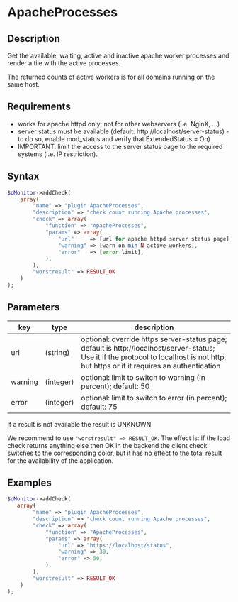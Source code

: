 # ApacheProcesses #

## Description ##

Get the available, waiting, active and inactive apache worker processes and render a tile with the
active processes. 

The returned counts of active workers is for all domains running on the same host.

## Requirements ##

- works for apache httpd only; not for other webservers (i.e. NginX, ...)
- server status must be available (default: http://localhost/server-status) - to do so, enable mod_status and verify that ExtendedStatus = On)
- IMPORTANT: limit the access to the server status page to the required systems (i.e. IP restriction).

## Syntax ##

```php
$oMonitor->addCheck(
    array(
        "name" => "plugin ApacheProcesses",
        "description" => "check count running Apache processes",
        "check" => array(
            "function" => "ApacheProcesses",
            "params" => array(
                "url"     => [url for apache httpd server status page],
                "warning" => [warn on min N active workers],
                "error"   => [error limit],
            ),
        ),
        "worstresult" => RESULT_OK
    )
);
```


## Parameters ##


| key        | type     | description
|---         |---       |---
|url         |(string)  | optional: override https server-status page; default is http://localhost/server-status; Use it if the protocol to localhost is not http, but https or if it requires an authentication
|warning     |(integer) | optional: limit to switch to warning (in percent); default: 50
|error       |(integer) | optional: limit to switch to error (in percent); default: 75


If a result is not available the result is UNKNOWN

We recommend to use ```"worstresult" => RESULT_OK```. 
The effect is: if the load check returns anything else then OK in the backend
the client check switches to the corresponding color, but it has no effect to the total 
result for the availability of the application.


## Examples ##

```php
$oMonitor->addCheck(
   array(
        "name" => "plugin ApacheProcesses",
        "description" => "check count running Apache processes",
        "check" => array(
            "function" => "ApacheProcesses",
            "params" => array(
                "url" => "https://localhost/status",
                "warning" => 30,
                "error" => 50,
            ),
        ),
        "worstresult" => RESULT_OK
    )
);
```

